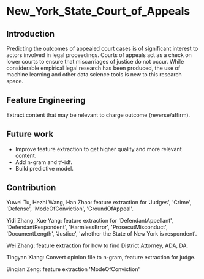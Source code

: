 # New_York_State_Court_of_Appeals
## Introduction
Predicting the outcomes of appealed court cases is of significant interest to actors involved in legal proceedings. Courts of appeals act as a check on lower courts to ensure that miscarriages of justice do not occur. While considerable empirical legal research has been produced, the use of machine learning and other data science tools is new to this research space.

## Feature Engineering
Extract content that may be relevant to charge outcome (reverse/affirm).

## Future work
* Improve feature extraction to get higher quality and more relevant content.
* Add n-gram and tf-idf.
* Build predictive model.

## Contribution
Yuwei Tu, Hezhi Wang, Han Zhao: feature extraction for 'Judges', 'Crime', 'Defense', 'ModeOfConviction', 'GroundOfAppeal'.

Yidi Zhang, Xue Yang: feature extraction for 'DefendantAppellant', 'DefendantRespondent', 'HarmlessError', 'ProsecutMisconduct', 'DocumentLength', 'Justice', 'whether the State of New York is respondent'.

Wei Zhang: feature extraction for how to find District Attorney, ADA, DA.

Tingyan Xiang: Convert opinion file to n-gram, feature extraction for judge.

Binqian Zeng: feature extraction 'ModeOfConviction'
